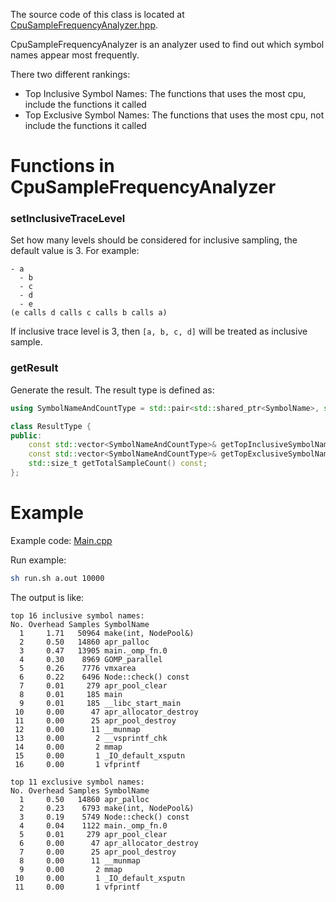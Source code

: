 The source code of this class is located at [CpuSampleFrequencyAnalyzer.hpp](../../include/LiveProfiler/Analyzers/CpuSampleFrequencyAnalyzer.hpp).

CpuSampleFrequencyAnalyzer is an analyzer used to find out which symbol names appear most frequently.

There two different rankings:
- Top Inclusive Symbol Names: The functions that uses the most cpu, include the functions it called
- Top Exclusive Symbol Names: The functions that uses the most cpu, not include the functions it called

# Functions in CpuSampleFrequencyAnalyzer

### setInclusiveTraceLevel

Set how many levels should be considered for inclusive sampling, the default value is 3.
For example:

```
- a
  - b
  - c
  - d
  - e
(e calls d calls c calls b calls a)
```

If inclusive trace level is 3, then `[a, b, c, d]` will be treated as inclusive sample.

### getResult

Generate the result.
The result type is defined as:

``` c++
using SymbolNameAndCountType = std::pair<std::shared_ptr<SymbolName>, std::size_t>;

class ResultType {
public:
	const std::vector<SymbolNameAndCountType>& getTopInclusiveSymbolNames() const&;
	const std::vector<SymbolNameAndCountType>& getTopExclusiveSymbolNames() const&;
	std::size_t getTotalSampleCount() const;
};
```

# Example

Example code: [Main.cpp](../../examples/CpuSampleFrequencyAnalyzer/Main.cpp)

Run example:

``` bash
sh run.sh a.out 10000
```

The output is like:

``` text
top 16 inclusive symbol names:
No. Overhead Samples SymbolName
  1     1.71   50964 make(int, NodePool&)
  2     0.50   14860 apr_palloc
  3     0.47   13905 main._omp_fn.0
  4     0.30    8969 GOMP_parallel
  5     0.26    7776 vmxarea
  6     0.22    6496 Node::check() const
  7     0.01     279 apr_pool_clear
  8     0.01     185 main
  9     0.01     185 __libc_start_main
 10     0.00      47 apr_allocator_destroy
 11     0.00      25 apr_pool_destroy
 12     0.00      11 __munmap
 13     0.00       2 __vsprintf_chk
 14     0.00       2 mmap
 15     0.00       1 _IO_default_xsputn
 16     0.00       1 vfprintf

top 11 exclusive symbol names:
No. Overhead Samples SymbolName
  1     0.50   14860 apr_palloc
  2     0.23    6793 make(int, NodePool&)
  3     0.19    5749 Node::check() const
  4     0.04    1122 main._omp_fn.0
  5     0.01     279 apr_pool_clear
  6     0.00      47 apr_allocator_destroy
  7     0.00      25 apr_pool_destroy
  8     0.00      11 __munmap
  9     0.00       2 mmap
 10     0.00       1 _IO_default_xsputn
 11     0.00       1 vfprintf
```

